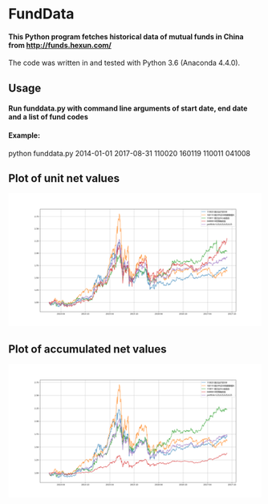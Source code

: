 # FundData
#### This Python program fetches historical data of mutual funds in China from http://funds.hexun.com/
The code was written in and tested with Python 3.6 (Anaconda 4.4.0).

## Usage
#### Run funddata.py with command line arguments of start date, end date and a list of fund codes
#### Example:
python funddata.py 2014-01-01 2017-08-31 110020 160119 110011 041008

## Plot of unit net values
![Screenshot](fld_unitnetvalue.png)

## Plot of accumulated net values
![Screenshot](fld_netvalue.png)
